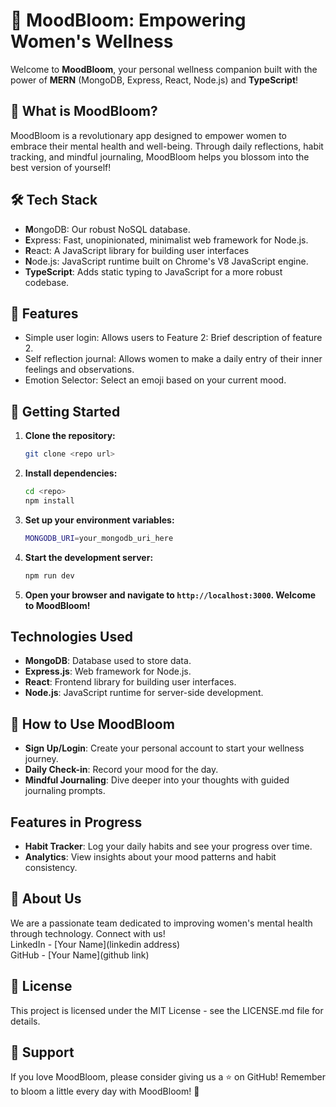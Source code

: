 # 🚀 MoodBloom: Empowering Women's Wellness

Welcome to **MoodBloom**, your personal wellness companion built with the power of **MERN** (MongoDB, Express, React, Node.js) and **TypeScript**!

## 🌟 What is MoodBloom?

MoodBloom is a revolutionary app designed to empower women to embrace their mental health and well-being. Through daily reflections, habit tracking, and mindful journaling, MoodBloom helps you blossom into the best version of yourself!

## 🛠️ Tech Stack

- **M**ongoDB: Our robust NoSQL database.
- **E**xpress: Fast, unopinionated, minimalist web framework for Node.js.
- **R**eact: A JavaScript library for building user interfaces
- **N**ode.js: JavaScript runtime built on Chrome's V8 JavaScript engine.
- **TypeScript**: Adds static typing to JavaScript for a more robust codebase. 

## 🎁 Features  

- Simple user login: Allows users to Feature 2: Brief description of feature 2.
- Self reflection journal: Allows women to make a daily entry of their inner feelings and observations.
- Emotion Selector: Select an emoji based on your current mood. 

## 🚀 Getting Started

1. **Clone the repository:**
   ```bash
   git clone <repo url>
   ```

2. **Install dependencies:**
   ```bash
   cd <repo>
   npm install
   ```

3. **Set up your environment variables:**
   ```bash
   MONGODB_URI=your_mongodb_uri_here
   ```

4. **Start the development server:**
   ```bash
   npm run dev
   ```

5. **Open your browser and navigate to `http://localhost:3000`. Welcome to MoodBloom!**
  
## Technologies Used  

- **MongoDB**: Database used to store data.
- **Express.js**: Web framework for Node.js.
- **React**: Frontend library for building user interfaces.
- **Node.js**: JavaScript runtime for server-side development.

## 🌼 How to Use MoodBloom  

- **Sign Up/Login**: Create your personal account to start your wellness journey.
- **Daily Check-in**: Record your mood for the day.
- **Mindful Journaling**: Dive deeper into your thoughts with guided journaling prompts.

## Features in Progress  
- **Habit Tracker**: Log your daily habits and see your progress over time.  
- **Analytics**: View insights about your mood patterns and habit consistency.  

## 🤝 About Us  

We are a passionate team dedicated to improving women's mental health through technology. Connect with us!  
LinkedIn - [Your Name](linkedin address)  
GitHub - [Your Name](github link)      

## 📝 License  

This project is licensed under the MIT License - see the LICENSE.md file for details.  

## 💖 Support  

If you love MoodBloom, please consider giving us a ⭐ on GitHub! Remember to bloom a little every day with MoodBloom! 🌸